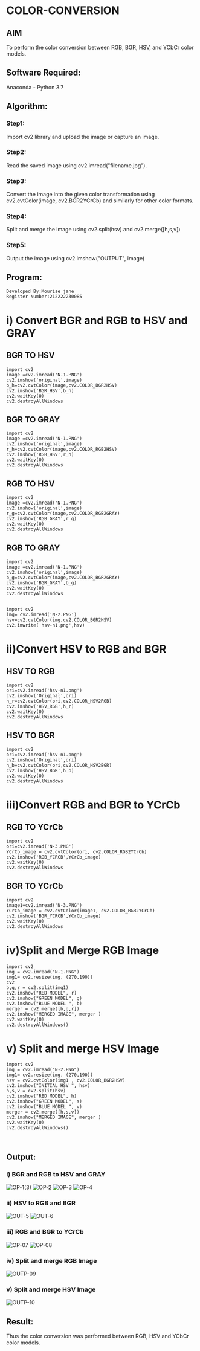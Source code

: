 # COLOR-CONVERSION
## AIM
To perform the color conversion between RGB, BGR, HSV, and YCbCr color models.

## Software Required:
Anaconda - Python 3.7
## Algorithm:
### Step1:
Import cv2 library and upload the image or capture an image.

### Step2:
Read the saved image using cv2.imread("filename.jpg").

### Step3:
Convert the image into the given color transformation using cv2.cvtColor(image, cv2.BGR2YCrCb) and similarly for other color formats.

### Step4:
Split and merge the image using cv2.split(hsv) and cv2.merge([h,s,v])
### Step5:
Output the image using cv2.imshow("OUTPUT", image)
## Program:
```
Developed By:Mourise jane
Register Number:212222230085
```
# i) Convert BGR and RGB to HSV and GRAY
## BGR TO HSV
```
import cv2
image =cv2.imread('N-1.PNG')
cv2.imshow('original',image)
b_h=cv2.cvtColor(image,cv2.COLOR_BGR2HSV)
cv2.imshow('BGR_HSV',b_h)
cv2.waitKey(0)
cv2.destroyAllWindows
```
## BGR TO GRAY
```
import cv2
image =cv2.imread('N-1.PNG')
cv2.imshow('original',image)
r_h=cv2.cvtColor(image,cv2.COLOR_RGB2HSV)
cv2.imshow('RGB_HSV',r_h)
cv2.waitKey(0)
cv2.destroyAllWindows
```
## RGB TO HSV
```
import cv2
image =cv2.imread('N-1.PNG')
cv2.imshow('original',image)
r_g=cv2.cvtColor(image,cv2.COLOR_RGB2GRAY)
cv2.imshow('RGB_GRAY',r_g)
cv2.waitKey(0)
cv2.destroyAllWindows
```
## RGB TO GRAY
```
import cv2
image =cv2.imread('N-1.PNG')
cv2.imshow('original',image)
b_g=cv2.cvtColor(image,cv2.COLOR_BGR2GRAY)
cv2.imshow('BGR_GRAY',b_g)
cv2.waitKey(0)
cv2.destroyAllWindows
```
```

import cv2
img= cv2.imread('N-2.PNG')
hsv=cv2.cvtColor(img,cv2.COLOR_BGR2HSV)
cv2.imwrite('hsv-n1.png',hsv)
```

# ii)Convert HSV to RGB and BGR
## HSV TO RGB
```
import cv2
ori=cv2.imread('hsv-n1.png')
cv2.imshow('Original',ori)
h_r=cv2.cvtColor(ori,cv2.COLOR_HSV2RGB)
cv2.imshow('HSV_RGB',h_r)
cv2.waitKey(0)
cv2.destroyAllWindows
```
## HSV TO BGR
```
import cv2
ori=cv2.imread('hsv-n1.png')
cv2.imshow('Original',ori)
h_b=cv2.cvtColor(ori,cv2.COLOR_HSV2BGR)
cv2.imshow('HSV_BGR',h_b)
cv2.waitKey(0)
cv2.destroyAllWindows
```


# iii)Convert RGB and BGR to YCrCb
## RGB TO YCrCb
```
import cv2
ori=cv2.imread('N-3.PNG')
YCrCb_image = cv2.cvtColor(ori, cv2.COLOR_RGB2YCrCb)
cv2.imshow('RGB_YCRCB',YCrCb_image)
cv2.waitKey(0)
cv2.destroyAllWindows
```
## BGR TO YCrCb
```
import cv2
image1=cv2.imread('N-3.PNG')
YCrCb_image = cv2.cvtColor(image1, cv2.COLOR_BGR2YCrCb)
cv2.imshow('BGR_YCRCB',YCrCb_image)
cv2.waitKey(0)
cv2.destroyAllWindows
```

# iv)Split and Merge RGB Image
```
import cv2
img = cv2.imread("N-1.PNG")
img1= cv2.resize(img, (270,190))
cv2
b,g,r = cv2.split(img1)
cv2.imshow("RED MODEL", r)
cv2.imshow("GREEN MODEL", g)
cv2.imshow("BLUE MODEL ", b)
merger = cv2.merge([b,g,r])
cv2.imshow("MERGED IMAGE", merger )
cv2.waitKey(0)
cv2.destroyAllWindows()
```



# v) Split and merge HSV Image
```
import cv2
img = cv2.imread("N-2.PNG")
img1= cv2.resize(img, (270,190))
hsv = cv2.cvtColor(img1 , cv2.COLOR_BGR2HSV)
cv2.imshow("INITIAL_HSV ", hsv)
h,s,v = cv2.split(hsv)
cv2.imshow("RED MODEL", h)
cv2.imshow("GREEN MODEL", s)
cv2.imshow("BLUE MODEL ", v)
merger = cv2.merge([h,s,v])
cv2.imshow("MERGED IMAGE", merger )
cv2.waitKey(0)
cv2.destroyAllWindows()



```
## Output:
### i) BGR and RGB to HSV and GRAY
![OP-1(3)](https://github.com/MOHAMED-FAREED-22001617/COLOR-CONVERSION/assets/121412904/a11edc7c-bfe9-4ba7-b4e4-5bef152006fa)
![OP-2](https://github.com/MOHAMED-FAREED-22001617/COLOR-CONVERSION/assets/121412904/c5f4aa65-567c-4770-bd8c-196759b94cba)
![OP-3](https://github.com/MOHAMED-FAREED-22001617/COLOR-CONVERSION/assets/121412904/74aede14-2da2-43c9-8a97-b5860b52be3d)
![OP-4](https://github.com/MOHAMED-FAREED-22001617/COLOR-CONVERSION/assets/121412904/5da6d14f-ba9f-40f0-a0c4-d081f3421eec)


### ii) HSV to RGB and BGR
![OUT-5](https://github.com/MOHAMED-FAREED-22001617/COLOR-CONVERSION/assets/121412904/a63ceedb-ae1f-4c4a-bf66-85108e9c8e5d)
![OUT-6](https://github.com/MOHAMED-FAREED-22001617/COLOR-CONVERSION/assets/121412904/95a73533-de0c-47d8-88fc-ad81685b0324)


### iii) RGB and BGR to YCrCb
![OP-07](https://github.com/MOHAMED-FAREED-22001617/COLOR-CONVERSION/assets/121412904/bab711d4-ebf9-4ffd-8134-9e1dc784e971)
![OP-08](https://github.com/MOHAMED-FAREED-22001617/COLOR-CONVERSION/assets/121412904/b34eebc1-79e9-4192-8b6a-bb7811af7dec)



### iv) Split and merge RGB Image
![OUTP-09](https://github.com/MOHAMED-FAREED-22001617/COLOR-CONVERSION/assets/121412904/42d30783-4205-4830-b7df-f98e11048b68)


### v) Split and merge HSV Image
![OUTP-10](https://github.com/MOHAMED-FAREED-22001617/COLOR-CONVERSION/assets/121412904/75f87c50-af48-4e62-a512-f445d8c56d9f)


## Result:
Thus the color conversion was performed between RGB, HSV and YCbCr color models.
